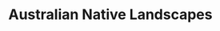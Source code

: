 ---
title: "Australian Native Landscapes"
url: /bathurst/australian-native-landscapes/
shop: trade
---